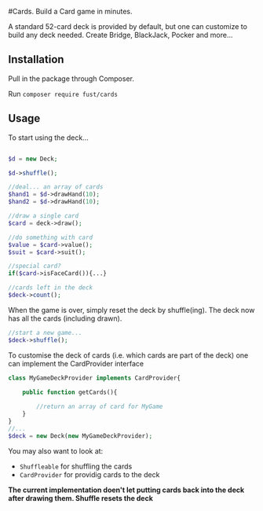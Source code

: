 #Cards. Build a Card game in minutes. 

A standard 52-card deck is provided by default, but one can customize to build any deck needed. Create Bridge, BlackJack, Pocker and more...

## Installation

Pull in the package through Composer.

Run `composer require fust/cards`


## Usage

To start using the deck...

```php  

$d = new Deck;

$d->shuffle();

//deal... an array of cards
$hand1 = $d->drawHand(10);
$hand2 = $d->drawHand(10);

//draw a single card
$card = deck->draw();

//do something with card
$value = $card->value();
$suit = $card->suit();

//special card?
if($card->isFaceCard()){...}

//cards left in the deck
$deck->count(); 

``` 

When the game is over, simply reset the deck by shuffle(ing). The deck now has all the cards (including drawn).
```php  
//start a new game...
$deck->shuffle();

``` 


To customise the deck of cards (i.e. which cards are part of the deck) one can implement the CardProvider interface

```php
class MyGameDeckProvider implements CardProvider{
    
    public function getCards(){

        //return an array of card for MyGame 
	}
}
//...
$deck = new Deck(new MyGameDeckProvider);
```
You may also want to look at:

- `Shuffleable` for shuffling the cards
- `CardProvider` for providig cards to the deck


**The current implementation doen't let putting cards back into the deck after drawing them. Shuffle resets the deck**






